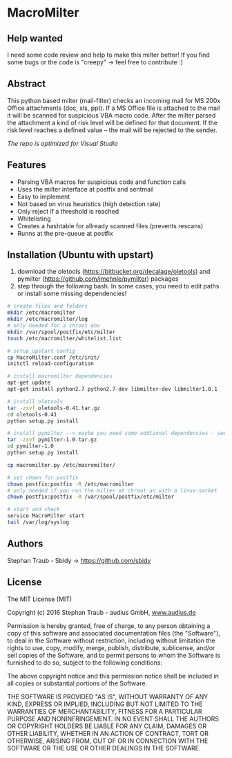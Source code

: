 # MacroMilter
## Help wanted
I need some code review and help to make this milter better! If you find some bugs or the code is "creepy" -> feel free to contribute :)
## Abstract
This python based milter (mail-filter) checks an incoming mail for MS 200x Office attachments (doc, xls, ppt). If a MS Office file is attached to the mail it will be scanned for suspicious VBA macro code. After the milter parsed the attachment a kind of risk level will be defined for that document. If the risk level reaches a defined value – the mail will be rejected to the sender.

*The repo is optimized for Visual Studio*
## Features
* Parsing VBA macros for suspicious code and function calls
* Uses the milter interface at postfix and sentmail
* Easy to implement
* Not based on virus heuristics (high detection rate)
* Only reject if a threshold is reached
* Whitelisting
* Creates a hashtable for allready scanned files (prevents rescans)
* Runns at the pre-queue at postfix

## Installation (Ubuntu with upstart)
1. download the oletools (https://bitbucket.org/decalage/oletools) and pymilter (https://github.com/jmehnle/pymilter) packages
2. step through the following bash. In some cases, you need to edit paths or install some missing dependencies!
```bash
# create files and folders
mkdir /etc/macromilter
mkdir /etc/macromilter/log
# only needed for a chroot env
mkdir /var/spool/postfix/etc/milter
touch /etc/macromilter/whitelist.list

# setup upstart config
cp MacroMilter.conf /etc/init/
initctl reload-configuration

# install macromilter dependencies
apt-get update
apt-get install python2.7 python2.7-dev libmilter-dev libmilter1.0.1

# install oletools
tar -zxvf oletools-0.41.tar.gz
cd oletools-0.41
python setup.py install

# install pymilter --> maybe you need some addtional dependencies - see doc
tar -zxvf pymilter-1.0.tar.gz
cd pymilter-1.0
python setup.py install

cp macromilter.py /etc/macromilter/

# set chown for postfix
chown postfix:postfix -R /etc/macromilter
# only needed if you run the milter at chroot an with a linux-socket
chown postfix:postfix -R /var/spool/postfix/etc/milter 

# start and check
service MacroMilter start
tail /var/log/syslog
```
## Authors
Stephan Traub - Sbidy -> https://github.com/sbidy

## License
The MIT License (MIT)

Copyright (c) 2016 Stephan Traub - audius GmbH, www.audius.de

Permission is hereby granted, free of charge, to any person obtaining a copy
of this software and associated documentation files (the "Software"), to deal
in the Software without restriction, including without limitation the rights
to use, copy, modify, merge, publish, distribute, sublicense, and/or sell
copies of the Software, and to permit persons to whom the Software is
furnished to do so, subject to the following conditions:

The above copyright notice and this permission notice shall be included in all
copies or substantial portions of the Software.
 
THE SOFTWARE IS PROVIDED "AS IS", WITHOUT WARRANTY OF ANY KIND, EXPRESS OR
IMPLIED, INCLUDING BUT NOT LIMITED TO THE WARRANTIES OF MERCHANTABILITY,
FITNESS FOR A PARTICULAR PURPOSE AND NONINFRINGEMENT. IN NO EVENT SHALL THE
AUTHORS OR COPYRIGHT HOLDERS BE LIABLE FOR ANY CLAIM, DAMAGES OR OTHER
LIABILITY, WHETHER IN AN ACTION OF CONTRACT, TORT OR OTHERWISE, ARISING FROM,
OUT OF OR IN CONNECTION WITH THE SOFTWARE OR THE USE OR OTHER DEALINGS IN THE
SOFTWARE.
